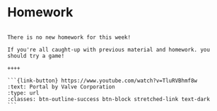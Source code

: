 # Homework

````{panels}

There is no new homework for this week!

If you're all caught-up with previous material and homework. you should try a game!

++++ 

```{link-button} https://www.youtube.com/watch?v=TluRVBhmf8w
:text: Portal by Valve Corporation
:type: url
:classes: btn-outline-success btn-block stretched-link text-dark
```
````
